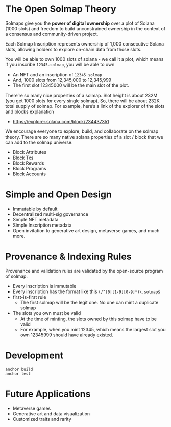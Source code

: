 # The Open Solmap Theory

Solmaps give you the **power of digital ownership** over a plot of Solana (1000 slots) and freedom to build unconstrained ownership in the context
of a consensus and community-driven project.

Each Solmap Inscription represents ownership of 1,000 consecutive Solana slots, allowing holders to explore on-chain data from those slots.

You will be able to own 1000 slots of solana - we call it a plot, which means if you inscribe `12345.solmap`, you will be able to own

- An NFT and an inscription of `12345.solmap`
- And, 1000 slots from 12,345,000 to 12,345,999
- The first slot 12345000 will be the main slot of the plot.

There’re so many nice properties of a solmap. Slot height is about 232M (you get 1000 slots for every single solmap). So, there will be about 232K total supply of solmap. For example, here’s a link of the explorer of the slots and blocks explanation

- https://explorer.solana.com/block/234437351

We encourage everyone to explore, build, and collaborate on the solmap theory. There are so many native solana properties of a slot / block that we can add to the solmap universe. 

- Block Attributes
- Block Txs
- Block Rewards
- Block Programs
- Block Accounts

# Simple and Open Design

- Immutable by default
- Decentralized multi-sig governance
- Simple NFT metadata
- Simple Inscription metadata
- Open invitation to generative art design, metaverse games, and much more.

# Provenance & Indexing Rules

Provenance and validation rules are validated by the open-source program of solmap.

- Every inscription is immutable
- Every inscription has the format like this `(/^(0|[1-9][0-9]*)\.solmap$`
- first-is-first rule
    - The first solmap will be the legit one. No one can mint a duplicate solmap
- The slots you own must be valid
    - At the time of minting, the slots owned by this solmap have to be valid
    - For example, when you mint 12345, which means the largest slot you own 12345999 should have already existed.

# Development

```
anchor build
anchor test
```

# Future Applications

- Metaverse games
- Generative art and data visualization
- Customized traits and rarity